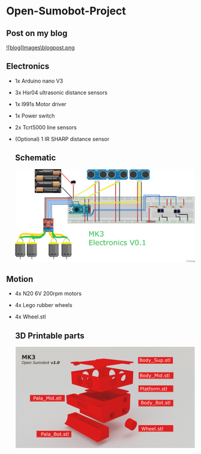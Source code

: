 # Open-Sumobot-Project
## Post on my blog
[![blog]Images\blogpost.png](https://pablopezasblog.wordpress.com/2016/08/04/open-sumobot-project-mk3/)

## Electronics
* 1x Arduino nano V3
* 3x Hsr04 ultrasonic distance sensors
* 1x l991s Motor driver
* 1x Power switch
* 2x Tcrt5000 line sensors
* (Optional) 1 IR SHARP distance sensor
  ## Schematic

  ![electronics](Electronics\Electrical_Scheme_0.1.png)


## Motion
* 4x N20 6V 200rpm motors
* 4x Lego rubber wheels
* 4x Wheel.stl

  ## 3D Printable parts
  ![hw](3D_Printable_Files/image0001.png)
